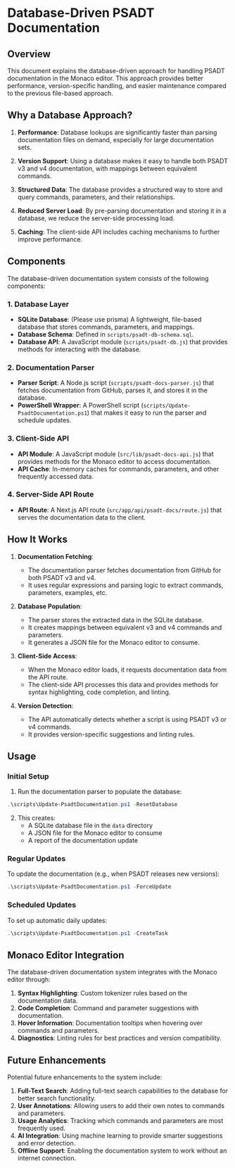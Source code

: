# Database-Driven PSADT Documentation

## Overview

This document explains the database-driven approach for handling PSADT documentation in the Monaco editor. This approach provides better performance, version-specific handling, and easier maintenance compared to the previous file-based approach.

## Why a Database Approach?

1. **Performance**: Database lookups are significantly faster than parsing documentation files on demand, especially for large documentation sets.

2. **Version Support**: Using a database makes it easy to handle both PSADT v3 and v4 documentation, with mappings between equivalent commands.

3. **Structured Data**: The database provides a structured way to store and query commands, parameters, and their relationships.

4. **Reduced Server Load**: By pre-parsing documentation and storing it in a database, we reduce the server-side processing load.

5. **Caching**: The client-side API includes caching mechanisms to further improve performance.

## Components

The database-driven documentation system consists of the following components:

### 1. Database Layer

- **SQLite Database**: (Please use prisma) A lightweight, file-based database that stores commands, parameters, and mappings.
- **Database Schema**: Defined in `scripts/psadt-db-schema.sql`.
- **Database API**: A JavaScript module (`scripts/psadt-db.js`) that provides methods for interacting with the database.

### 2. Documentation Parser

- **Parser Script**: A Node.js script (`scripts/psadt-docs-parser.js`) that fetches documentation from GitHub, parses it, and stores it in the database.
- **PowerShell Wrapper**: A PowerShell script (`scripts/Update-PsadtDocumentation.ps1`) that makes it easy to run the parser and schedule updates.

### 3. Client-Side API

- **API Module**: A JavaScript module (`src/lib/psadt-docs-api.js`) that provides methods for the Monaco editor to access documentation.
- **API Cache**: In-memory caches for commands, parameters, and other frequently accessed data.

### 4. Server-Side API Route

- **API Route**: A Next.js API route (`src/app/api/psadt-docs/route.js`) that serves the documentation data to the client.

## How It Works

1. **Documentation Fetching**:
   - The documentation parser fetches documentation from GitHub for both PSADT v3 and v4.
   - It uses regular expressions and parsing logic to extract commands, parameters, examples, etc.

2. **Database Population**:
   - The parser stores the extracted data in the SQLite database.
   - It creates mappings between equivalent v3 and v4 commands and parameters.
   - It generates a JSON file for the Monaco editor to consume.

3. **Client-Side Access**:
   - When the Monaco editor loads, it requests documentation data from the API route.
   - The client-side API processes this data and provides methods for syntax highlighting, code completion, and linting.

4. **Version Detection**:
   - The API automatically detects whether a script is using PSADT v3 or v4 commands.
   - It provides version-specific suggestions and linting rules.

## Usage

### Initial Setup

1. Run the documentation parser to populate the database:

```powershell
.\scripts\Update-PsadtDocumentation.ps1 -ResetDatabase
```

2. This creates:
   - A SQLite database file in the `data` directory
   - A JSON file for the Monaco editor to consume
   - A report of the documentation update

### Regular Updates

To update the documentation (e.g., when PSADT releases new versions):

```powershell
.\scripts\Update-PsadtDocumentation.ps1 -ForceUpdate
```

### Scheduled Updates

To set up automatic daily updates:

```powershell
.\scripts\Update-PsadtDocumentation.ps1 -CreateTask
```

## Monaco Editor Integration

The database-driven documentation system integrates with the Monaco editor through:

1. **Syntax Highlighting**: Custom tokenizer rules based on the documentation data.
2. **Code Completion**: Command and parameter suggestions with documentation.
3. **Hover Information**: Documentation tooltips when hovering over commands and parameters.
4. **Diagnostics**: Linting rules for best practices and version compatibility.

## Future Enhancements

Potential future enhancements to the system include:

1. **Full-Text Search**: Adding full-text search capabilities to the database for better search functionality.
2. **User Annotations**: Allowing users to add their own notes to commands and parameters.
3. **Usage Analytics**: Tracking which commands and parameters are most frequently used.
4. **AI Integration**: Using machine learning to provide smarter suggestions and error detection.
5. **Offline Support**: Enabling the documentation system to work without an internet connection.
